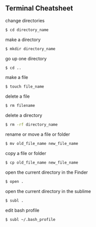 ## Terminal Cheatsheet

change directories
```bash
$ cd directory_name
```

make a directory
```bash
$ mkdir directory_name
```

go up one directory
```bash
$ cd ..
```

make a file
```bash
$ touch file_name
```

delete a file
```bash
$ rm filename
```

delete a directory
```bash
$ rm -rf directory_name
```

rename or move a file or folder
```bash
$ mv old_file_name new_file_name
```

copy a file or folder
```bash
$ cp old_file_name new_file_name
```

open the current directory in the Finder
```bash
$ open .
```

open the current directory in the sublime
```bash
$ subl .
```

edit bash profile
```bash
$ subl ~/.bash_profile
```